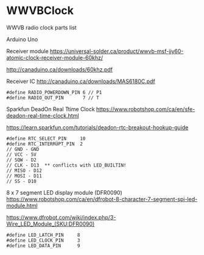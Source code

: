 # WWVBClock
WWVB radio clock parts list  

Arduino Uno  

Receiver module 
<https://universal-solder.ca/product/wwvb-msf-jjy60-atomic-clock-receiver-module-60khz/>

<http://canaduino.ca/downloads/60khz.pdf>

Receiver IC <http://canaduino.ca/downloads/MAS6180C.pdf>
```
#define RADIO_POWERDOWN_PIN 6 // P1  
#define RADIO_OUT_PIN       7 // T
```

Sparkfun DeadOn Real Ttime Clock 
<https://www.robotshop.com/ca/en/sfe-deadon-real-time-clock.html>

<https://learn.sparkfun.com/tutorials/deadon-rtc-breakout-hookup-guide>
```
#define RTC_SELECT_PIN     10  
#define RTC_INTERRUPT_PIN  2  
// GND - GND  
// VCC - 5V  
// SQW - D2  
// CLK - D13  ** conflicts with LED_BUILTIN!  
// MISO - D12  
// MOSI - D11  
// SS - D10
```

8 x 7 segment LED display module (DFR0090)
<https://www.robotshop.com/ca/en/dfrobot-8-character-7-segment-spi-led-module.html>

<https://www.dfrobot.com/wiki/index.php/3-Wire_LED_Module_(SKU:DFR0090)>
```
#define LED_LATCH_PIN     8  
#define LED_CLOCK_PIN     3  
#define LED_DATA_PIN      9  
```
